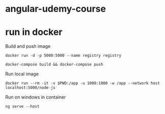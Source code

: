 # angular-udemy-course

# run in docker 

Build and push image

```docker run -d -p 5000:5000 --name registry registry```

```docker-compose build && docker-compose push```

Run local image

```docker run --rm -it -v $PWD:/app -u 1000:1000 -w /app --network host localhost:5000/node-js```

Run on windows in container

```ng serve --host```